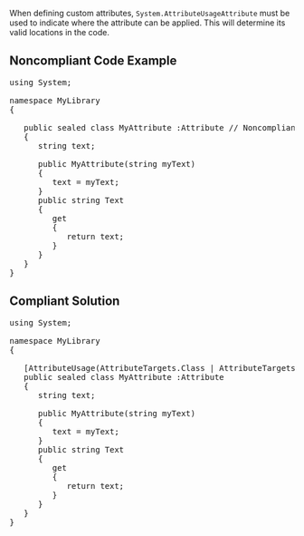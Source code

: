 When defining custom attributes, `System.AttributeUsageAttribute` must be used to indicate where the attribute can be applied. This will
determine its valid locations in the code.

## Noncompliant Code Example

<pre>
using System;

namespace MyLibrary
{

   public sealed class MyAttribute :Attribute // Noncompliant
   {
      string text;

      public MyAttribute(string myText)
      {
         text = myText;
      }
      public string Text
      {
         get
         {
            return text;
         }
      }
   }
}
</pre>

## Compliant Solution

<pre>
using System;

namespace MyLibrary
{

   [AttributeUsage(AttributeTargets.Class | AttributeTargets.Enum | AttributeTargets.Interface | AttributeTargets.Delegate)]
   public sealed class MyAttribute :Attribute
   {
      string text;

      public MyAttribute(string myText)
      {
         text = myText;
      }
      public string Text
      {
         get
         {
            return text;
         }
      }
   }
}
</pre>